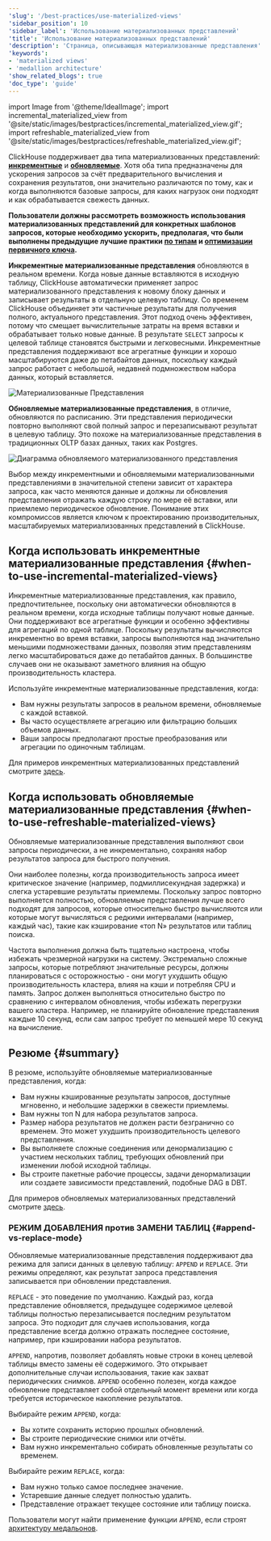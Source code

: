 ```yaml
---
'slug': '/best-practices/use-materialized-views'
'sidebar_position': 10
'sidebar_label': 'Использование материализованных представлений'
'title': 'Использование материализованных представлений'
'description': 'Страница, описывающая материализованные представления'
'keywords':
- 'materialized views'
- 'medallion architecture'
'show_related_blogs': true
'doc_type': 'guide'
---
```


import Image from '@theme/IdealImage';
import incremental_materialized_view from '@site/static/images/bestpractices/incremental_materialized_view.gif';
import refreshable_materialized_view from '@site/static/images/bestpractices/refreshable_materialized_view.gif';

ClickHouse поддерживает два типа материализованных представлений: [**инкрементные**](/materialized-view/incremental-materialized-view) и [**обновляемые**](/materialized-view/refreshable-materialized-view). Хотя оба типа предназначены для ускорения запросов за счёт предварительного вычисления и сохранения результатов, они значительно различаются по тому, как и когда выполняются базовые запросы, для каких нагрузок они подходят и как обрабатывается свежесть данных.

**Пользователи должны рассмотреть возможность использования материализованных представлений для конкретных шаблонов запросов, которые необходимо ускорить, предполагая, что были выполнены предыдущие лучшие практики [по типам](/best-practices/select-data-types) и [оптимизации первичного ключа](/best-practices/choosing-a-primary-key).**

**Инкрементные материализованные представления** обновляются в реальном времени. Когда новые данные вставляются в исходную таблицу, ClickHouse автоматически применяет запрос материализованного представления к новому блоку данных и записывает результаты в отдельную целевую таблицу. Со временем ClickHouse объединяет эти частичные результаты для получения полного, актуального представления. Этот подход очень эффективен, потому что смещает вычислительные затраты на время вставки и обрабатывает только новые данные. В результате `SELECT` запросы к целевой таблице становятся быстрыми и легковесными. Инкрементные представления поддерживают все агрегатные функции и хорошо масштабируются даже до петабайтов данных, поскольку каждый запрос работает с небольшой, недавней подмножеством набора данных, который вставляется.

<Image img={incremental_materialized_view} size="lg" alt="Материализованные Представления" />

**Обновляемые материализованные представления**, в отличие, обновляются по расписанию. Эти представления периодически повторно выполняют свой полный запрос и перезаписывают результат в целевую таблицу. Это похоже на материализованные представления в традиционных OLTP базах данных, таких как Postgres.

<Image img={refreshable_materialized_view} size="lg" alt="Диаграмма обновляемого материализованного представления"/>

Выбор между инкрементными и обновляемыми материализованными представлениями в значительной степени зависит от характера запроса, как часто меняются данные и должны ли обновления представления отражать каждую строку по мере её вставки, или приемлемо периодическое обновление. Понимание этих компромиссов является ключом к проектированию производительных, масштабируемых материализованных представлений в ClickHouse.

## Когда использовать инкрементные материализованные представления {#when-to-use-incremental-materialized-views}

Инкрементные материализованные представления, как правило, предпочтительнее, поскольку они автоматически обновляются в реальном времени, когда исходные таблицы получают новые данные. Они поддерживают все агрегатные функции и особенно эффективны для агрегаций по одной таблице. Поскольку результаты вычисляются инкрементно во время вставки, запросы выполняются над значительно меньшими подмножествами данных, позволяя этим представлениям легко масштабироваться даже до петабайтов данных. В большинстве случаев они не оказывают заметного влияния на общую производительность кластера.

Используйте инкрементные материализованные представления, когда:

- Вам нужны результаты запросов в реальном времени, обновляемые с каждой вставкой.
- Вы часто осуществляете агрегацию или фильтрацию больших объемов данных.
- Ваши запросы предполагают простые преобразования или агрегации по одиночным таблицам.

Для примеров инкрементных материализованных представлений смотрите [здесь](/materialized-view/incremental-materialized-view).

## Когда использовать обновляемые материализованные представления {#when-to-use-refreshable-materialized-views}

Обновляемые материализованные представления выполняют свои запросы периодически, а не инкрементально, сохраняя набор результатов запроса для быстрого получения.

Они наиболее полезны, когда производительность запроса имеет критическое значение (например, подмиллисекундная задержка) и слегка устаревшие результаты приемлемы. Поскольку запрос повторно выполняется полностью, обновляемые представления лучше всего подходят для запросов, которые относительно быстро вычисляются или которые могут вычисляться с редкими интервалами (например, каждый час), такие как кэширование «топ N» результатов или таблиц поиска.

Частота выполнения должна быть тщательно настроена, чтобы избежать чрезмерной нагрузки на систему. Экстремально сложные запросы, которые потребляют значительные ресурсы, должны планироваться с осторожностью - они могут ухудшить общую производительность кластера, влияя на кэши и потребляя CPU и память. Запрос должен выполняться относительно быстро по сравнению с интервалом обновления, чтобы избежать перегрузки вашего кластера. Например, не планируйте обновление представления каждые 10 секунд, если сам запрос требует по меньшей мере 10 секунд на вычисление.

## Резюме {#summary}

В резюме, используйте обновляемые материализованные представления, когда:

- Вам нужны кэшированные результаты запросов, доступные мгновенно, и небольшие задержки в свежести приемлемы.
- Вам нужны топ N для набора результатов запроса.
- Размер набора результатов не должен расти безгранично со временем. Это может ухудшить производительность целевого представления.
- Вы выполняете сложные соединения или денормализацию с участием нескольких таблиц, требующих обновлений при изменении любой исходной таблицы.
- Вы строите пакетные рабочие процессы, задачи денормализации или создаете зависимости представлений, подобные DAG в DBT.

Для примеров обновляемых материализованных представлений смотрите [здесь](/materialized-view/refreshable-materialized-view).

### РЕЖИМ ДОБАВЛЕНИЯ против ЗАМЕНИ ТАБЛИЦ {#append-vs-replace-mode}

Обновляемые материализованные представления поддерживают два режима для записи данных в целевую таблицу: `APPEND` и `REPLACE`. Эти режимы определяют, как результат запроса представления записывается при обновлении представления.

`REPLACE` - это поведение по умолчанию. Каждый раз, когда представление обновляется, предыдущее содержимое целевой таблицы полностью перезаписывается последним результатом запроса. Это подходит для случаев использования, когда представление всегда должно отражать последнее состояние, например, при кэшировании набора результатов.

`APPEND`, напротив, позволяет добавлять новые строки в конец целевой таблицы вместо замены её содержимого. Это открывает дополнительные случаи использования, такие как захват периодических снимков. `APPEND` особенно полезен, когда каждое обновление представляет собой отдельный момент времени или когда требуется историческое накопление результатов.

Выбирайте режим `APPEND`, когда:

- Вы хотите сохранить историю прошлых обновлений.
- Вы строите периодические снимки или отчёты.
- Вам нужно инкрементально собирать обновленные результаты со временем.

Выбирайте режим `REPLACE`, когда:

- Вам нужно только самое последнее значение.
- Устаревшие данные следует полностью удалить.
- Представление отражает текущее состояние или таблицу поиска.

Пользователи могут найти применение функции `APPEND`, если строят [архитектуру медальонов](https://clickhouse.com/blog/building-a-medallion-architecture-for-bluesky-json-data-with-clickhouse).
